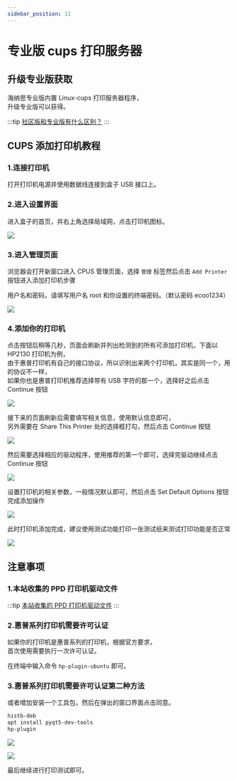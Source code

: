 ```yaml
---
sidebar_position: 11
---
```


# 专业版 cups 打印服务器

## 升级专业版获取

海纳思专业版内置 Linux-cups 打印服务器程序，  
升级专业版可以获得。

:::tip
[社区版和专业版有什么区别？](/vippro)
:::

## CUPS 添加打印机教程

### 1.连接打印机

打开打印机电源并使用数据线连接到盒子 USB 接口上。

### 2.进入设置界面

进入盒子的首页，并右上角选择局域网，点击打印机图标。

![](./img/printer-home.jpg)

### 3.进入管理页面

浏览器会打开新窗口进入 CPUS 管理页面，选择 `管理` 标签然后点击 `Add Printer` 按钮进入添加打印机步骤

用户名和密码，请填写用户名 root 和你设置的终端密码。（默认密码 ecoo1234）

![](./img/printer-cups.jpg)

### 4.添加你的打印机

点击按钮后稍等几秒，页面会刷新并列出检测到的所有可添加打印机，下面以 HP2130 打印机为例，  
由于惠普打印机有自己的接口协议，所以识别出来两个打印机，其实是同一个，用的协议不一样，  
如果你也是惠普打印机推荐选择带有 USB 字符的那一个，选择好之后点击 Continue 按钮

![](./img/printer-add-1.png)

接下来的页面刷新后需要填写相关信息，使用默认信息即可，  
另外需要在 Share This Printer 处的选择框打勾，然后点击 Continue 按钮

![](./img/printer-add-2.png)

然后需要选择相应的驱动程序，使用推荐的第一个即可，选择完驱动继续点击 Continue 按钮

![](./img/printer-add-3.png)

设置打印机的相关参数，一般情况默认即可，然后点击 Set Default Options 按钮完成添加操作

![](./img/printer-add-4.png)

此时打印机添加完成，建议使用测试功能打印一张测试纸来测试打印功能是否正常

![](./img/printer-test.png)

## 注意事项

### 1.本站收集的 PPD 打印机驱动文件

:::tip
[本站收集的 PPD 打印机驱动文件](https://alist.ecoo.top/aliyun/Linux%E6%89%93%E5%8D%B0%E6%9C%BA%E9%A9%B1%E5%8A%A8)
:::

### 2.惠普系列打印机需要许可认证

如果你的打印机是惠普系列的打印机，根据官方要求，  
首次使用需要执行一次许可认证。

在终端中输入命令 `hp-plugin-ubuntu` 即可。

### 3.惠普系列打印机需要许可认证第二种方法

或者增加安装一个工具包，然后在弹出的窗口界面点击同意。

```bash
histb-deb
apt install pyqt5-dev-tools
hp-plugin
```

![](./img/printer-hp-plugin.jpg)

![](./img/printer-hp-plugin2.jpg)

最后继续进行打印测试即可。
